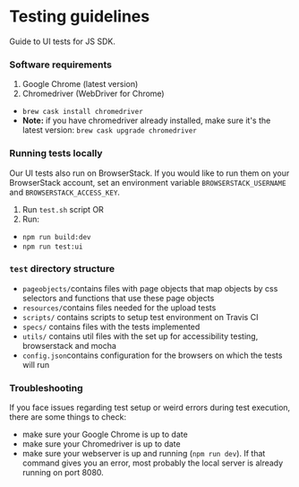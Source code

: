 # Testing guidelines

Guide to UI tests for JS SDK.

### Software requirements

1. Google Chrome (latest version)
2. Chromedriver (WebDriver for Chrome)

- `brew cask install chromedriver`
- **Note:** if you have chromedriver already installed, make sure it's the latest version: `brew cask upgrade chromedriver`

### Running tests locally

Our UI tests also run on BrowserStack. If you would like to run them on your BrowserStack account, set an environment variable `BROWSERSTACK_USERNAME` and `BROWSERSTACK_ACCESS_KEY`.

1.  Run `test.sh` script OR
2.  Run:

- `npm run build:dev`
- `npm run test:ui`

### `test` directory structure

- `pageobjects/`contains files with page objects that map objects by css selectors and functions that use these page objects
- `resources/`contains files needed for the upload tests
- `scripts/` contains scripts to setup test environment on Travis CI
- `specs/` contains files with the tests implemented
- `utils/` contains util files with the set up for accessibility testing, browserstack and mocha
- `config.json`contains configuration for the browsers on which the tests will run

### Troubleshooting

If you face issues regarding test setup or weird errors during test execution, there are some things to check:

- make sure your Google Chrome is up to date
- make sure your Chromedriver is up to date
- make sure your webserver is up and running (`npm run dev`). If that command gives you an error, most probably the local server is already running on port 8080.
